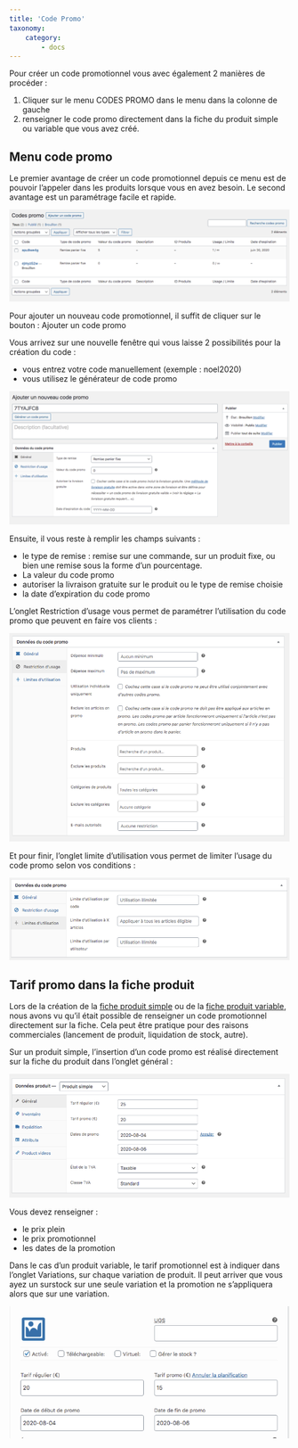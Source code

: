 ```yaml
---
title: 'Code Promo'
taxonomy:
    category:
        - docs
---
```


Pour créer un code promotionnel vous avec également 2 manières de procéder : 

1. Cliquer sur le menu CODES PROMO dans le menu dans la colonne de gauche
2. renseigner le code promo directement dans la fiche du produit simple ou variable que vous avez créé. 

## Menu code promo

Le premier avantage de créer un code promotionnel depuis ce menu est de pouvoir l’appeler dans les produits lorsque vous en avez besoin. Le second avantage est un paramétrage facile et rapide. 

![menu-code-promo-](menu-code-promo-.png)

Pour ajouter un nouveau code promotionnel, il suffit de cliquer sur le bouton : Ajouter un code promo

Vous arrivez sur une nouvelle fenêtre qui vous laisse 2 possibilités pour la création du code : 
- vous entrez votre code manuellement (exemple : noel2020)
- vous utilisez le générateur de code promo

![generateur-code-promo-guide-123venteflash](generateur-code-promo-guide-123venteflash.png)

Ensuite, il vous reste à remplir les champs suivants : 
- le type de remise : remise sur une commande, sur un produit fixe, ou bien une remise sous la forme d’un pourcentage. 
- La valeur du code promo
- autoriser la livraison gratuite sur le produit ou le type de remise choisie
- la date d’expiration du code promo 

L’onglet Restriction d’usage vous permet de paramétrer l’utilisation du code promo que peuvent en faire vos clients : 

![restriction-code-promo-guide-123venteflash](restriction-code-promo-guide-123venteflash.png)

Et pour finir, l’onglet limite d’utilisation vous permet de limiter l’usage du code promo selon vos conditions : 

![limite-usage-code-promo-guide-123venteflash](limite-usage-code-promo-guide-123venteflash.png)

## Tarif promo dans la fiche produit

Lors de la création de la [fiche produit simple](https://guide.123venteflash.com/boutique/catalogue/produits-simples) ou de la [fiche produit variable](https://guide.123venteflash.com/boutique/catalogue/produits-variables), nous avons vu qu’il était possible de renseigner un code promotionnel directement sur la fiche. Cela peut être pratique pour des raisons commerciales (lancement de produit, liquidation de stock, autre). 

Sur un produit simple, l’insertion d’un code promo est réalisé directement sur la fiche du produit dans l’onglet général : 

![planification-promo-fiche-produit-simple-guide-123venteflash](planification-promo-fiche-produit-simple-guide-123venteflash.png)

Vous devez renseigner : 
- le prix plein
- le prix promotionnel
- les dates de la promotion

Dans le cas d’un produit variable, le tarif promotionnel est à indiquer dans l’onglet Variations, sur chaque variation de produit. Il peut arriver que vous ayez un surstock sur une seule variation et la promotion ne s’appliquera alors que sur une variation. 

![planification-promo-fiche-produit-variable-guide-123venteflash](planification-promo-fiche-produit-variable-guide-123venteflash.png)

